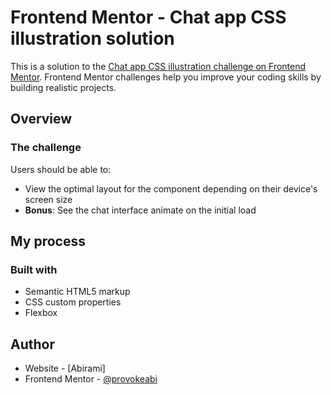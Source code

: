 # Frontend Mentor - Chat app CSS illustration solution

This is a solution to the [Chat app CSS illustration challenge on Frontend Mentor](https://www.frontendmentor.io/challenges/chat-app-css-illustration-O5auMkFqY). Frontend Mentor challenges help you improve your coding skills by building realistic projects. 


## Overview

### The challenge

Users should be able to:

- View the optimal layout for the component depending on their device's screen size
- **Bonus**: See the chat interface animate on the initial load


## My process

### Built with

- Semantic HTML5 markup
- CSS custom properties
- Flexbox


## Author

- Website - [Abirami]
- Frontend Mentor - [@provokeabi](https://www.frontendmentor.io/profile/Provokeabi)

